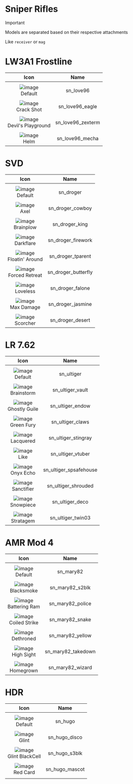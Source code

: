 # Sniper Rifles

> [!IMPORTANT]
> Models are separated based on their respective attachments
>
> Like `receiver` or `mag`



# LW3A1 Frostline

| Icon | Name |
| :--: | :--: | 
| | | | | 
![image](https://github.com/user-attachments/assets/38fc8a35-fcc3-4982-b546-693c17eb8255)<br> Default | sn_love96 | 
| | | | | 
![image](https://github.com/user-attachments/assets/c6c13621-ecbb-4464-91b7-cb9ecc9146fb)<br> Crack Shot | sn_love96_eagle | 
| | | | | 
![image](https://github.com/user-attachments/assets/322db63b-4f9c-4e12-a916-b42337430643)<br> Devil's Playground | sn_love96_zexterm | 
| | | | | 
![image](https://github.com/user-attachments/assets/747ad735-c160-4e8d-bf04-c8ce1916fae6)<br> Helm | sn_love96_mecha | 



# SVD

| Icon | Name |
| :--: | :--: | 
| | | | | 
![image](https://github.com/user-attachments/assets/916a226f-96ae-4bbb-8b4b-1a99aab9dc4b)<br> Default | sn_droger | 
| | | | | 
![image](https://github.com/user-attachments/assets/46864d16-d4b8-48d0-8753-b65a3185b3dd)<br> Axel | sn_droger_cowboy  | 
| | | | | 
![image](https://github.com/user-attachments/assets/eebd4d3d-8161-404e-a361-99d5df6451bc)<br> Brainplow | sn_droger_king | 
| | | | | 
![image](https://github.com/user-attachments/assets/a9e6921e-7d82-4e28-8f68-3d8abaa5e633)<br> Darkflare | sn_droger_firework | 
| | | | | 
![image](https://github.com/user-attachments/assets/dbd94a76-8f87-4e36-b201-ae1553384985)<br> Floatin' Around | sn_droger_tparent | 
| | | | | 
![image](https://github.com/user-attachments/assets/c7498dbd-3b2c-4c8a-9eea-cfef4ca3b2da)<br> Forced Retreat | sn_droger_butterfly | 
| | | | | 
![image](https://github.com/user-attachments/assets/45932749-4bbf-454f-956c-9a7ee9a0940b)<br> Loveless | sn_droger_falone | 
| | | | | 
![image](https://github.com/user-attachments/assets/4432f652-fb74-4b96-b503-0e477d0f3ac1)<br> Max Damage | sn_droger_jasmine | 
| | | | | 
![image](https://github.com/user-attachments/assets/651e7f23-c60c-406c-8fe7-e520930f7c8f)<br> Scorcher | sn_droger_desert | 



# LR 7.62

| Icon | Name |
| :--: | :--: | 
| | | | | 
![image](https://github.com/user-attachments/assets/e88599b8-0707-4f77-9a39-137f9dd35e24)<br> Default | sn_ultiger | 
| | | | |  
![image](https://github.com/user-attachments/assets/97d44b15-a25f-439d-880b-922167303a03)<br> Brainstorm | sn_ultiger_vault | 
| | | | | 
![image](https://github.com/user-attachments/assets/7298b0b0-5861-4b9b-adb6-6606e5e15f90)<br> Ghostly Guile | sn_ultiger_endow | 
| | | | | 
![image](https://github.com/user-attachments/assets/3c2115d0-85e2-4142-bdd0-9b12acf37fd5)<br> Green Fury | sn_ultiger_claws  | 
| | | | | 
![image](https://github.com/user-attachments/assets/2d8c04f2-8bf5-4306-be4c-a2bca3525913)<br> Lacquered | sn_ultiger_stingray | 
| | | | | 
![image](https://github.com/user-attachments/assets/72d0c10b-d5bd-41dd-b005-8650b3436567)<br> Like | sn_ultiger_vtuber | 
| | | | | 
![image](https://github.com/user-attachments/assets/f08b314b-0c04-4e90-a1f5-f91db1946450)<br> Onyx Echo |sn_ultiger_spsafehouse  | 
| | | | | 
![image](https://github.com/user-attachments/assets/b1b51b1f-1a20-4d36-9152-cc352d98d2bd)<br> Sanctifier | sn_ultiger_shrouded | 
| | | | | 
![image](https://github.com/user-attachments/assets/96edcdd3-ee3f-4a3e-b910-60a80ea66114)<br> Snowpiece | sn_ultiger_deco | 
| | | | | 
![image](https://github.com/user-attachments/assets/2fe618cd-6792-4812-837e-576b12d0d974)<br> Stratagem | sn_ultiger_twin03 | 



# AMR Mod 4

| Icon | Name |
| :--: | :--: | 
| | | | | 
![image](https://github.com/user-attachments/assets/61ca3417-5eb4-4d21-ac39-030cadd78a82)<br> Default | sn_mary82 | 
| | | | | 
![image](https://github.com/user-attachments/assets/f2b8ef0b-eb2b-469e-9b50-15715bf58dd3)<br> Blacksmoke | sn_mary82_s2blk | 
| | | | | 
![image](https://github.com/user-attachments/assets/14cf34fa-af44-4757-8a78-7d3b7a8a2287)<br> Battering Ram | sn_mary82_police  | 
| | | | | 
![image](https://github.com/user-attachments/assets/7b9ad72f-d45e-4d85-ace6-2eeeb0a9d44d)<br> Coiled Strike | sn_mary82_snake | 
| | | | | 
![image](https://github.com/user-attachments/assets/7585d81f-f6d8-4573-86ff-216ed0286ac0)<br> Dethroned | sn_mary82_yellow | 
| | | | | 
![image](https://github.com/user-attachments/assets/ae56b362-a548-4893-88ac-207908df92f8)<br> High Sight | sn_mary82_takedown | 
| | | | | 
![image](https://github.com/user-attachments/assets/43034a59-a566-4254-87e9-d5c4e6836784)<br> Homegrown | sn_mary82_wizard |  



# HDR

| Icon | Name |
| :--: | :--: | 
| | | | | 
![image](https://github.com/user-attachments/assets/ce1320bc-11b6-456f-9298-0590c1af6e59) <br> Default | sn_hugo | 
| | | | |
![image](https://github.com/user-attachments/assets/6c4e3a8c-d0ae-48da-b47f-82739bd67c26)<br> Glint | sn_hugo_disco | 
| | | | | 
![image](https://github.com/user-attachments/assets/d9dcdfe3-1299-47c8-8b17-b68ec3d558e3)<br> Glint BlackCell | sn_hugo_s3blk | 
| | | | | 
![image](https://github.com/user-attachments/assets/de44c68d-96d7-445d-9979-34c77d9a3a21)<br> Red Card | sn_hugo_mascot | 
| | | | | 







